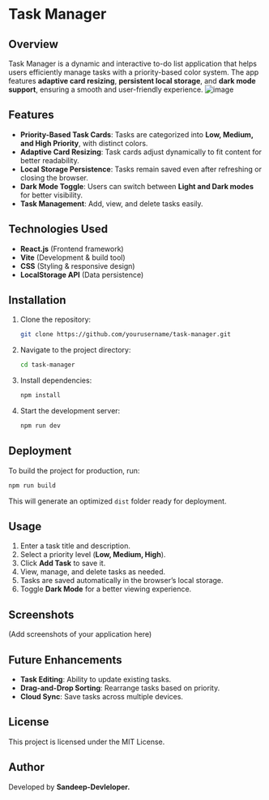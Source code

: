 # Task Manager

## Overview
Task Manager is a dynamic and interactive to-do list application that helps users efficiently manage tasks with a priority-based color system. The app features **adaptive card resizing**, **persistent local storage**, and **dark mode support**, ensuring a smooth and user-friendly experience.
![image](https://github.com/user-attachments/assets/fd726222-aba4-4bf0-8e68-bf9d1a1b15c2)


## Features
- **Priority-Based Task Cards**: Tasks are categorized into **Low, Medium, and High Priority**, with distinct colors.
- **Adaptive Card Resizing**: Task cards adjust dynamically to fit content for better readability.
- **Local Storage Persistence**: Tasks remain saved even after refreshing or closing the browser.
- **Dark Mode Toggle**: Users can switch between **Light and Dark modes** for better visibility.
- **Task Management**: Add, view, and delete tasks easily.

## Technologies Used
- **React.js** (Frontend framework)
- **Vite** (Development & build tool)
- **CSS** (Styling & responsive design)
- **LocalStorage API** (Data persistence)

## Installation
1. Clone the repository:
   ```bash
   git clone https://github.com/yourusername/task-manager.git
   ```
2. Navigate to the project directory:
   ```bash
   cd task-manager
   ```
3. Install dependencies:
   ```bash
   npm install
   ```
4. Start the development server:
   ```bash
   npm run dev
   ```

## Deployment
To build the project for production, run:
```bash
npm run build
```
This will generate an optimized `dist` folder ready for deployment.

## Usage
1. Enter a task title and description.
2. Select a priority level (**Low, Medium, High**).
3. Click **Add Task** to save it.
4. View, manage, and delete tasks as needed.
5. Tasks are saved automatically in the browser’s local storage.
6. Toggle **Dark Mode** for a better viewing experience.

## Screenshots
(Add screenshots of your application here)

## Future Enhancements
- **Task Editing**: Ability to update existing tasks.
- **Drag-and-Drop Sorting**: Rearrange tasks based on priority.
- **Cloud Sync**: Save tasks across multiple devices.

## License
This project is licensed under the MIT License.

## Author
Developed by **Sandeep-Devleloper.**


